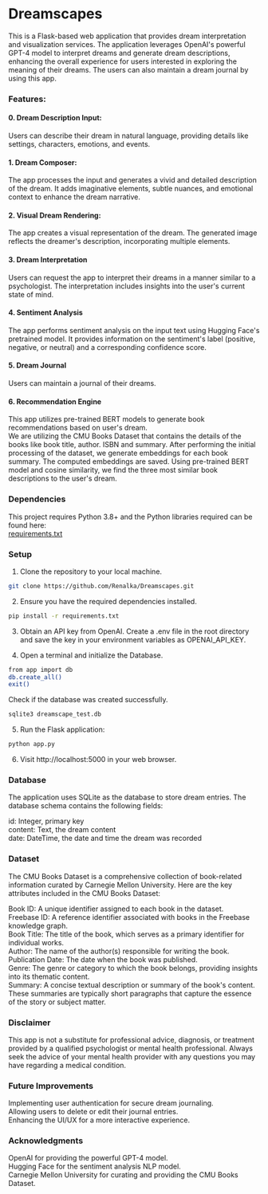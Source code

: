 # Dreamscapes

This is a Flask-based web application that provides dream interpretation and visualization services. The application leverages OpenAI's powerful GPT-4 model to interpret dreams and generate dream descriptions, enhancing the overall experience for users interested in exploring the meaning of their dreams. The users can also maintain a dream journal by using this app.

### Features:

#### 0. Dream Description Input:

Users can describe their dream in natural language, providing details like settings, characters, emotions, and events.

#### 1. Dream Composer:

The app processes the input and generates a vivid and detailed description of the dream. It adds imaginative elements, subtle nuances, and emotional context to enhance the dream narrative.

#### 2. Visual Dream Rendering:

The app creates a visual representation of the dream. The generated image reflects the dreamer's description, incorporating multiple elements.

#### 3. Dream Interpretation
Users can request the app to interpret their dreams in a manner similar to a psychologist. The interpretation includes insights into the user's current state of mind.

#### 4. Sentiment Analysis
The app performs sentiment analysis on the input text using Hugging Face's pretrained model. It provides information on the sentiment's label (positive, negative, or neutral) and a corresponding confidence score.

#### 5. Dream Journal
Users can maintain a journal of their dreams. 

#### 6. Recommendation Engine
This app utilizes pre-trained BERT models to generate book recommendations based on user's dream.\
We are utilizing the CMU Books Dataset that contains the details of the books like book title, author. ISBN and summary. After performing the initial processing of the dataset, we generate embeddings for each book summary. The computed embeddings are saved. Using pre-trained BERT model and cosine similarity, we find the three most similar book descriptions to the user's dream.

### Dependencies

This project requires Python 3.8+ and the Python libraries required can be found here:\
[requirements.txt](https://github.com/Renalka/Dreamscapes/blob/main/requirements.txt)

### Setup

1. Clone the repository to your local machine.
```bash
git clone https://github.com/Renalka/Dreamscapes.git
```

2. Ensure you have the required dependencies installed.
```bash
pip install -r requirements.txt
```

3. Obtain an API key from OpenAI. Create a .env file in the root directory and save the key in your environment variables as OPENAI_API_KEY.

4. Open a terminal and initialize the Database.

```bash
from app import db
db.create_all()
exit()
```
Check  if the database was created successfully.
```bash
sqlite3 dreamscape_test.db
```

5. Run the Flask application:
```bash
python app.py
```

6. Visit http://localhost:5000 in your web browser.

### Database
The application uses SQLite as the database to store dream entries. The database schema contains the following fields:

id: Integer, primary key\
content: Text, the dream content\
date: DateTime, the date and time the dream was recorded

### Dataset
The CMU Books Dataset is a comprehensive collection of book-related information curated by Carnegie Mellon University. Here are the key attributes included in the CMU Books Dataset:

Book ID: A unique identifier assigned to each book in the dataset.\
Freebase ID: A reference identifier associated with books in the Freebase knowledge graph.\
Book Title: The title of the book, which serves as a primary identifier for individual works.\
Author: The name of the author(s) responsible for writing the book.\
Publication Date: The date when the book was published.\
Genre: The genre or category to which the book belongs, providing insights into its thematic content.\
Summary: A concise textual description or summary of the book's content. These summaries are typically short paragraphs that capture the essence of the story or subject matter.

### Disclaimer
This app is not a substitute for professional advice, diagnosis, or treatment provided by a qualified psychologist or mental health professional. Always seek the advice of your mental health provider with any questions you may have regarding a medical condition. 


### Future Improvements
Implementing user authentication for secure dream journaling.\
Allowing users to delete or edit their journal entries.\
Enhancing the UI/UX for a more interactive experience.

### Acknowledgments
OpenAI for providing the powerful GPT-4 model.\
Hugging Face for the sentiment analysis NLP model.\
Carnegie Mellon University for curating and providing the CMU Books Dataset.

